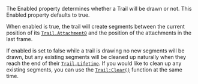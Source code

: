 The Enabled property determines whether a Trail will be drawn or not. This
Enabled property defaults to true.

When enabled is true, the trail will create segments between the current
position of its [`Trail.Attachment0`](https://create.roblox.com/docs/reference/engine/classes/Trail#Attachment0) and the position of the
attachments in the last frame.

If enabled is set to false while a trail is drawing no new segments will
be drawn, but any existing segments will be cleaned up naturally when they
reach the end of their [`Trail.Lifetime`](https://create.roblox.com/docs/reference/engine/classes/Trail#Lifetime). If you would like to clean
up any existing segments, you can use the [`Trail:Clear()`](https://create.roblox.com/docs/reference/engine/classes/Trail#Clear) function
at the same time.
